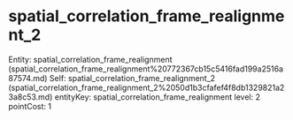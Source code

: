 # spatial_correlation_frame_realignment_2

Entity: spatial_correlation_frame_realignment (spatial_correlation_frame_realignment%20772367cb15c5416fad199a2516a87574.md)
Self: spatial_correlation_frame_realignment_2 (spatial_correlation_frame_realignment_2%2050d1b3cfafef4f8db1329821a23a8c53.md)
entityKey: spatial_correlation_frame_realignment
level: 2
pointCost: 1

[](Untitled%206b323c8b267a474bac50173c6045ed05.md)